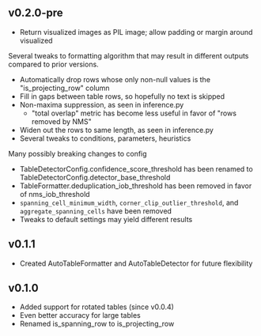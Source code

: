 ## v0.2.0-pre

- Return visualized images as PIL image; allow padding or margin around visualized

Several tweaks to formatting algorithm that may result in different outputs compared to prior versions.
- Automatically drop rows whose only non-null values is the "is_projecting_row" column
- Fill in gaps between table rows, so hopefully no text is skipped
- Non-maxima suppression, as seen in inference.py
    - "total overlap" metric has become less useful in favor of "rows removed by NMS"
- Widen out the rows to same length, as seen in inference.py
- Several tweaks to conditions, parameters, heuristics

Many possibly breaking changes to config
- TableDetectorConfig.confidence_score_threshold has been renamed to TableDetectorConfig.detector_base_threshold
- TableFormatter.deduplication_iob_threshold has been removed in favor of nms_iob_threshold
- `spanning_cell_minimum_width`, `corner_clip_outlier_threshold`, and `aggregate_spanning_cells` have been removed
- Tweaks to default settings may yield different results



## v0.1.1

- Created AutoTableFormatter and AutoTableDetector for future flexibility

## v0.1.0

- Added support for rotated tables (since v0.0.4)
- Even better accuracy for large tables
- Renamed is_spanning_row to is_projecting_row